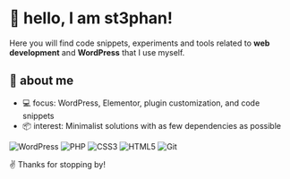 # 👋 hello, I am st3phan!

Here you will find code snippets, experiments and tools related to **web development** and **WordPress** that I use myself.


## 🚀 about me
- 💻 focus: WordPress, Elementor, plugin customization, and code snippets
- 📦 interest: Minimalist solutions with as few dependencies as possible

![WordPress](https://img.shields.io/badge/-WordPress-21759B?style=flat&logo=wordpress&logoColor=white)
![PHP](https://img.shields.io/badge/-PHP-777BB4?style=flat&logo=php&logoColor=white)
![CSS3](https://img.shields.io/badge/-CSS3-1572B6?style=flat&logo=css3&logoColor=white)
![HTML5](https://img.shields.io/badge/-HTML5-E34F26?style=flat&logo=html5&logoColor=white)
![Git](https://img.shields.io/badge/-Git-F05032?style=flat&logo=git&logoColor=white)

<!--
## 📊 GitHub-Statistiken
![Stephan’s GitHub Stats](https://github-readme-stats.vercel.app/api?username=st3phan76&show_icons=true&hide_border=true&count_private=true&theme=default)
-->

✌️ Thanks for stopping by!
